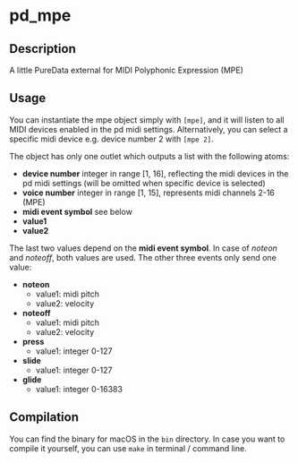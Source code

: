# pd_mpe
## Description
A little PureData external for MIDI Polyphonic Expression (MPE)

## Usage
You can instantiate the mpe object simply with `[mpe]`, and it will listen to all MIDI devices enabled in the pd midi settings. Alternatively, you can select a specific midi device e.g. device number 2 with `[mpe 2]`.

The object has only one outlet which outputs a list with the following atoms:

- **device number** integer in range [1, 16], reflecting the midi devices in the pd midi settings (will be omitted when specific device is selected)
- **voice number** integer in range [1, 15], represents midi channels 2-16 (MPE)
- **midi event symbol** see below
- **value1**
- **value2**

The last two values depend on the **midi event symbol**. In case of *noteon* and *noteoff*, both values are used. The other three events only send one value:
- **noteon**
  - value1: midi pitch
  - value2: velocity
- **noteoff**
  - value1: midi pitch
  - value2: velocity
- **press**
  - value1: integer 0-127
- **slide**
  - value1: integer 0-127
- **glide**
  - value1: integer 0-16383
  
## Compilation
You can find the binary for macOS in the `bin` directory.
In case you want to compile it yourself, you can use `make` in terminal / command line.
